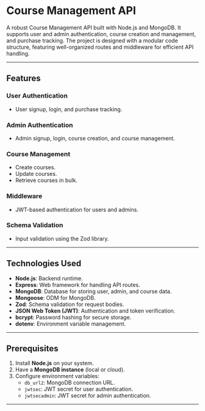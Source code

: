 # Course Management API

A robust Course Management API built with Node.js and MongoDB. It supports user and admin authentication, course creation and management, and purchase tracking. The project is designed with a modular code structure, featuring well-organized routes and middleware for efficient API handling.

---

## Features

### User Authentication
- User signup, login, and purchase tracking.

### Admin Authentication
- Admin signup, login, course creation, and course management.

### Course Management
- Create courses.
- Update courses.
- Retrieve courses in bulk.

### Middleware
- JWT-based authentication for users and admins.

### Schema Validation
- Input validation using the Zod library.

---

## Technologies Used

- **Node.js**: Backend runtime.
- **Express**: Web framework for handling API routes.
- **MongoDB**: Database for storing user, admin, and course data.
- **Mongoose**: ODM for MongoDB.
- **Zod**: Schema validation for request bodies.
- **JSON Web Token (JWT)**: Authentication and token verification.
- **bcrypt**: Password hashing for secure storage.
- **dotenv**: Environment variable management.

---

## Prerequisites

1. Install **Node.js** on your system.
2. Have a **MongoDB instance** (local or cloud).
3. Configure environment variables:
   - `db_url2`: MongoDB connection URL.
   - `jwtsec`: JWT secret for user authentication.
   - `jwtsecadmin`: JWT secret for admin authentication.

---
